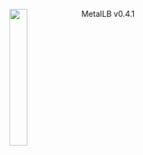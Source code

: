 <img align="left" src="/images/logo.png" width="25%"></img>
MetalLB v0.4.1
<p style="clear: both"></p>
